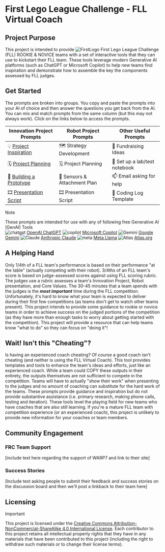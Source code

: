 #  First Lego League Challenge - FLL Virtual Coach 

## Project Purpose
This project is intended to provide ![FirstLogo](https://github.com/user-attachments/assets/d5070ad0-2355-4a49-ae3e-98100dba6242) First Lego League Challenge (FLL)  ROOKIE & NOVICE teams with a set of interactive tools that they can use to kickstart their FLL team. These tools leverage modern Generative AI platforms (such as ChatGPT or Microsoft Copilot) to help new teams find inspiration and demonstrate how to assemble the key the components assessed by FLL judges.

## Get Started
The prompts are broken into groups. You copy and paste the prompts into your AI of choice and then answer the questions you get back from the AI. You can mix and match prompts from the same column (but this may not always work).  Click on the links below to access the prompts.  

| Innovation Project Prompts | Robot Project Prompts | Other Useful Prompts |
| -- | --- | ---|
| 💡 [Project Inspiration](InnovationPromptLibrary.md#project-inspiration) | 🗺️ Strategy Development | 🧁 Fundraising Ideas  |
| 🗓️ [Project Planning](InnovationPromptLibrary.md#project-planning) | 🗓️ Project Planning | 📔 Set up a lab/test notebook |
| 🧰 [Building a Prototype](InnovationPromptLibrary.md#prototype-build-instructions) | 🤖 Sensors & Attachment Plan | 📫 Email asking for help |
| 🎞️ [Presentation Script](InnovationPromptLibrary.md#innovation-project-presentation) | 🎞️ Presentation Script | 📔 Coding Log Template |


> [!NOTE]
> These prompts are intended for use with any of following free Generative AI (GenAI) Tools  
> ![chatgpt](https://github.com/user-attachments/assets/5fce563b-030e-49cd-b006-c8d09df976e5)
[OpenAI ChatGPT](https://chatgpt.com/)  ![copilot](https://github.com/user-attachments/assets/77b4af09-51a8-453a-a74f-d79f4f911a94)
[Microsoft Copilot](https://copilot.microsoft.com/)  ![Gemini](https://github.com/user-attachments/assets/4bedebbc-3016-4f39-9c54-eb3682eeb11c)
[Google Gemini](https://gemini.google.com/app)  ![Claude](https://github.com/user-attachments/assets/2a7baffe-86d3-4d11-9207-2498010cfce9)
[Anthropic Claude](https://claude.ai/)  ![meta](https://github.com/user-attachments/assets/8304772d-38e3-4632-b0c2-c12ca43b3bda)
[Meta Llama](https://www.meta.ai/)  ![Atlas](https://github.com/user-attachments/assets/92f8a52a-067b-461b-9097-eb02c2f3bd2c)
[Atlas.org](https://www.atlas.org/)

## A Helping Hand
Only 1/4th of a FLL team's performance is based on their performance "at the table" (actually competing with their robot).  3/4ths of an FLL team's score is based on judge-assessed scores against using FLL scoring rubric.  The judges use a rubric assesses a team's Innovation Project, Robot presentation, and Core Values. The 30-45 minutes that a team spends with the judges is the **_most important_** time during the FLL competition.  Unfortunately, it's hard to know what your team is expected to deliver during their first few competitions (as teams don't get to watch other teams present). This project intends to provide some guidance to rookie or novice teams in order to achieve success on the judged portions of the competition (as they have more than enough tasks to worry about getting started with the competition).  This project will provide a resource that can help teams know "what to do" so they can focus on "doing it"!

## Wait! Isn't this "Cheating"?
Is having an experienced coach cheating? Of course a good coach isn't cheating (and neither is using the FLL Virtual Coach).  This tool provides templates and tools to enhance the team's ideas and efforts, just like an experienced coach. While a team could COPY these outputs in their entirety, the outputs themselves are not sufficient to compete in the competition.  Teams will have to actually "show their work" when presenting to the judges and no amount of coaching can substitute for the hard work of the teams.  These prompts provide guidance and inspiration but do not provide substantive assistance (i.e. primary research, making phone calls, testing and iteration). These tools level the playing field for new teams who have coaches that are also still learning.  If you're a mature FLL team with competition experience (or an experienced coach), this project is unlikely to provide new information for your coaches or team members.

## Community Engagement
### FRC Team Support
[include text here regarding the support of WARP7 and link to their site]
### Success Stories
[Include text asking people to submit their feedback and success stories on the discussion board and then we'll post a linkback to their team here] 

## Licensing
> [!Important]
> This project is licensed under the [Creative Commons Attribution-NonCommercial-ShareAlike 4.0 International License](https://creativecommons.org/licenses/by-nc-sa/4.0/).  Each contributor to this project retains all intellectual property rights that they have in any materials that have been contributed to this project (including the right to withdraw such materials or to change their license terms).
